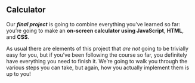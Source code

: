 ## Calculator

Our ***final project*** is going to combine everything you’ve learned so far: you’re going to make an **on-screen calculator using JavaScript**, **HTML**, and **CSS**.

As usual there are elements of this project that *are not* going to be trivially easy for you, but if you’ve been following the course so far, you definitely have everything you need to finish it. We’re going to walk you through the various steps you can take, but again, how you actually implement them is up to you!